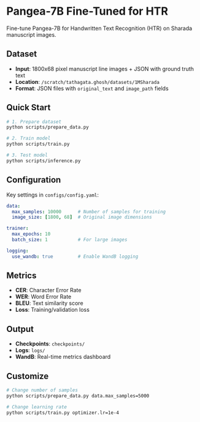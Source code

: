 # Pangea-7B Fine-Tuned for HTR

Fine-tune Pangea-7B for Handwritten Text Recognition (HTR) on Sharada manuscript images.


## Dataset

- **Input**: 1800x68 pixel manuscript line images + JSON with ground truth text
- **Location**: `/scratch/tathagata.ghosh/datasets/1MSharada`
- **Format**: JSON files with `original_text` and `image_path` fields

## Quick Start

```bash
# 1. Prepare dataset
python scripts/prepare_data.py

# 2. Train model
python scripts/train.py

# 3. Test model
python scripts/inference.py
```

## Configuration

Key settings in `configs/config.yaml`:

```yaml
data:
  max_samples: 10000      # Number of samples for training
  image_size: [1800, 68]  # Original image dimensions

trainer:
  max_epochs: 10
  batch_size: 1           # For large images

logging:
  use_wandb: true         # Enable WandB logging
```

## Metrics

- **CER**: Character Error Rate
- **WER**: Word Error Rate  
- **BLEU**: Text similarity score
- **Loss**: Training/validation loss

## Output

- **Checkpoints**: `checkpoints/`
- **Logs**: `logs/`
- **WandB**: Real-time metrics dashboard

## Customize

```bash
# Change number of samples
python scripts/prepare_data.py data.max_samples=5000

# Change learning rate
python scripts/train.py optimizer.lr=1e-4
```
